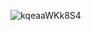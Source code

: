 ![kqeaaWKk8S4](https://user-images.githubusercontent.com/78643217/132090495-9b75d44d-4c06-4ce2-952f-3cacc81a79a7.jpg)

